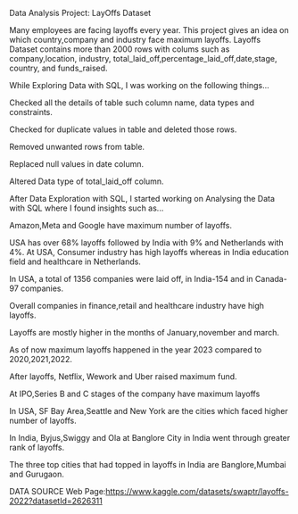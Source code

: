 Data Analysis Project: LayOffs Dataset

Many employees are facing layoffs every year. This project gives an idea on which country,company and industry face maximum layoffs.
Layoffs Dataset contains more than 2000 rows with colums such as company,location, industry, total_laid_off,percentage_laid_off,date,stage, country, and funds_raised.


While Exploring Data with SQL, I was working on the following things...

Checked all the details of table such column name, data types and constraints.

Checked for duplicate values in table and deleted those rows.

Removed unwanted rows from table.

Replaced null values in date column.

Altered Data type of total_laid_off column.

After Data Exploration with SQL, I started working on Analysing the Data with SQL where I found insights such as...

Amazon,Meta and Google have maximum number of layoffs.

USA has over 68% layoffs followed by India with 9% and Netherlands with 4%. At USA, Consumer industry has high layoffs whereas in India education field and healthcare in Netherlands.

In USA, a total of 1356 companies were laid off, in India-154 and in Canada-97 companies.

Overall companies in finance,retail and healthcare industry have high layoffs.

Layoffs are mostly higher in the months of January,november and march.

As of now maximum layoffs happened in the year 2023 compared to 2020,2021,2022.

After layoffs, Netflix, Wework and Uber raised maximum fund.

At IPO,Series B and C stages of the company have maximum layoffs

In USA, SF Bay Area,Seattle and New York are the cities which faced higher number of layoffs.

In India, Byjus,Swiggy and Ola at Banglore City in India went through greater rank of layoffs.

The three top cities that had topped in layoffs in India are Banglore,Mumbai and Gurugaon.

DATA SOURCE
Web Page:https://www.kaggle.com/datasets/swaptr/layoffs-2022?datasetId=2626311 


